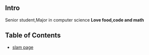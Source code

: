 <!-- TITLE: Home -->
<!-- SUBTITLE: sean wiki -->

## Intro
Senior student,Major in computer science
**Love food,code and math**

## Table of Contents

* [slam page](http://seanshum.cn:3001/slam)
